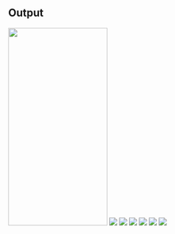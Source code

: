 ## Output

<img src="https://github.com/Rahman1412/Craftiza/blob/master/app/src/main/java/com/example/craftiza/outputs/login.png" height="400" width="200"/>
<img src="https://github.com/Rahman1412/Craftiza/blob/master/app/src/main/java/com/example/craftiza/outputs/category.png"/>
<img src="https://github.com/Rahman1412/Craftiza/blob/master/app/src/main/java/com/example/craftiza/outputs/category.png"/>
<img src="https://github.com/Rahman1412/Craftiza/blob/master/app/src/main/java/com/example/craftiza/outputs/category.png"/>
<img src="https://github.com/Rahman1412/Craftiza/blob/master/app/src/main/java/com/example/craftiza/outputs/category.png"/>
<img src="https://github.com/Rahman1412/Craftiza/blob/master/app/src/main/java/com/example/craftiza/outputs/category.png"/>
<img src="https://github.com/Rahman1412/Craftiza/blob/master/app/src/main/java/com/example/craftiza/outputs/category.png"/>

